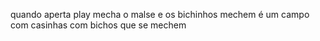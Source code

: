 quando aperta play mecha o malse e os bichinhos mechem 
é um campo com casinhas com bichos que se mechem 

